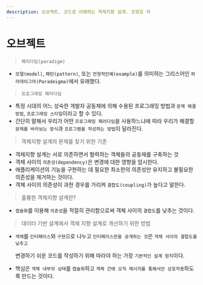 ```yaml
---
description: 오브젝트. 코드로 이해하는 객체지향 설계. 조영호 저
---
```


# 오브젝트

> `패러다임(paradigm)`

* `모델(model)`, `패턴(pattern)`, 또는 `전형적인예(example)`를 의미하는 그리스어인 `파라데이그마(Paradeigma)`에서 유래했다.

> `프로그래밍 패러다임`

* 특정 시대의 어느 성숙한 개발자 공동체에 의해 수용된 프로그래밍 방법과 `문제 해결방법`, `프로그래밍 스타일`이라고 할 수 있다.
* 간단히 말해서 우리가 어떤 `프로그래밍 패러다임`을 사용하느냐에 따라 우리가 해결할 `문제를 바라보는 방식`과 `프로그램을 작성하는 방법`이 달라진다.

> 객체지향 설계의 문제를 찾기 위한 기준

* 객체지향 설계는 서로 의존하면서 협력하는 객체들의 공동체를 구축하는 것
* 객체 사이의 `의존성(dependency)`은 변경에 대한 영향을 암시한다.
* 애플리케이션의 기능을 구현하는 데 필요한 최소한의 의존성만 유지하고 불필요한 의존성을 제거하는 것이다.
* 객쳬 사이의 의존성이 과한 경우를 가리켜 `결합도(coupling)`가 높다고 말한다.

> 훌륭한 객체지향 설계란?

* `캡슐화`를 이용해 `의존성`을 적절히 관리함으로써 객쳬 사이의 `결합도`를 낮추는 것이다.

> 데이터 기반 설계에서 객체 지향 설계로 개선하기 위한 방법

* `객체`를 `인터페이스`와 `구현`으로 나누고 `인터페이스만을 공개하는 것`은 `객체 사이의 결합도를 낮추고`

  변경하기 쉬운 코드를 작성하기 위해 따라야 하는 가장 `기본적인 설계 원칙`이다.

* 핵심은 `객체 내부의 상태`를 `캡슐화`하고 `객체 간에 오직 메시지를 통해서만 상호작용`하도록 만드는 것이다.

